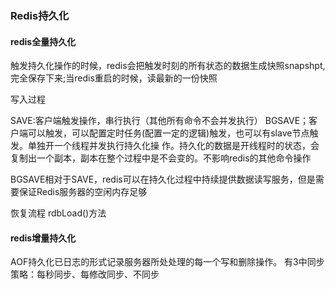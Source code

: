 
### Redis持久化

#### redis全量持久化

触发持久化操作的时候，redis会把触发时刻的所有状态的数据生成快照snapshpt,完全保存下来;当redis重启的时候，读最新的一份快照

写入过程

SAVE:客户端触发操作，串行执行（其他所有命令不会并发执行）
BGSAVE；客户端可以触发，可以配置定时任务(配置一定的逻辑)触发，也可以有slave节点触发。单独开一个线程并发执行持久化操
作。持久化的数据是开线程时的状态，会复制出一个副本，副本在整个过程中是不会变的。不影响redis的其他命令操作

BGSAVE相对于SAVE，redis可以在持久化过程中持续提供数据读写服务，但是需要保证Redis服务器的空闲内存足够

恢复流程
rdbLoad()方法


#### redis增量持久化
AOF持久化已日志的形式记录服务器所处处理的每一个写和删除操作。
有3中同步策略：每秒同步、每修改同步、不同步



